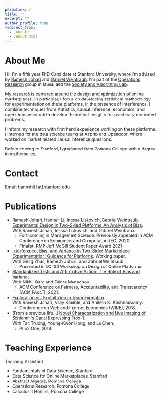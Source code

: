 ```yaml
---
permalink: /
title: ""
excerpt: ""
author_profile: true
redirect_from: 
  - /about/
  - /about.html
---
```


# About Me

Hi! I'm a fifth year PhD Candidate at Stanford University, where I'm advised by [Ramesh Johari](http://web.stanford.edu/~rjohari/) and [Gabriel Weintraub](https://gweintra.people.stanford.edu/). I'm part of the [Operations Research](https://or.stanford.edu/) group in MS&E and the [Society and Algorithms Lab](https://soal.stanford.edu/). 

My research is centered around the design and optimization of online marketplaces. In particular, I focus on developing statistical methodology for experimentation on these platforms, in the presence of interference. I combine techniques from statistics, causal inference, economics, and operations research to develop theoretical insights for practically motivated problems. 

I inform my research with first hand experience working on these platforms. I interned for the data science teams at Airbnb and Opendoor, where I worked on market related causal inference questions.

Before coming to Stanford, I graduated from Pomona College with a degree in mathematics. 

# Contact
Email: hannahli \[at\] stanford.edu

# Publications
* Ramesh Johari, Hannah Li, Inessa Liskovich, Gabriel Weintraub. [Experimental Design in Two-Sided Platforms: An Analysis of Bias](https://arxiv.org/abs/2002.05670).  
With Ramesh Johari, Inessa Liskovich, and Gabriel Weintraub. 
  * Forthcoming in Management Science. Previously appeared in ACM Conference on Economics and Computation (EC) 2020.
  * Finalist, RMP Jeff McGill Student Paper Award 2021
* [Interference, Bias, and Variance in Two-Sided Marketplace Experimentation: Guidance for Platforms](https://arxiv.org/abs/2104.12222). Working paper.  
With Geng Zhao, Ramesh Johari, and Gabriel Weintraub.
  * Presented in EC '20 Workshop on Design of Online Platforms.
* [Standardized Tests and Affirmative Action: The Role of Bias and Variance](https://arxiv.org/abs/2010.04396).   
With Nikhil Garg and Faidra Monachou. 
  * ACM Conference on Fairness, Accountability, and Transparency (ACM FAccT), 2021. 
* [Exploration vs. Exploitation in Team Formation](https://arxiv.org/abs/1809.06937).  
With Ramesh Johari, Vijay Kamble, and Anilesh K. Krishnaswamy.
  * Conference on Web and Internet Economics (WINE), 2018. 
* (From a previous life...) [Novel Characterization and Live Imaging of Schlemm's Canal Expressing Prox-1](https://pubmed.ncbi.nlm.nih.gov/24827370/).  
With Tan Truong, Young-Kwon Hong, and Lu Chen.
  * PLoS One, 2014. 

# Teaching Experience
Teaching Assistant
* Fundamentals of Data Science, Stanford 
* Data Science for Online Marketplaces, Stanford 
* Abstract Algebra, Pomona College 
* Operations Research, Pomona College 
* Calculus II Honors, Pomona College 




